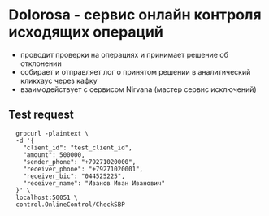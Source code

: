 # Dolorosa - сервис онлайн контроля исходящих операций

- проводит проверки на операциях и принимает решение об отклонении
- собирает и отправляет лог о принятом решении в аналитический кликхаус через кафку
- взаимодействует с сервисом Nirvana (мастер сервис исключений)


## Test request 
```shell
  grpcurl -plaintext \                                                                                        
  -d '{
    "client_id": "test_client_id",
    "amount": 500000,
    "sender_phone": "+79271020000",
    "receiver_phone": "+79271020001",
    "receiver_bic": "044525225",
    "receiver_name": "Иванов Иван Иванович"
  }' \
  localhost:50051 \
  control.OnlineControl/CheckSBP
```

